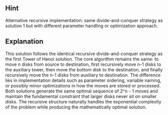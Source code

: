 ## Hint
Alternative recursive implementation: same divide-and-conquer strategy as solution 1 but with different parameter handling or optimization approach.

## Explanation
This solution follows the identical recursive divide-and-conquer strategy as the first Tower of Hanoi solution. The core algorithm remains the same: to move n disks from source to destination, first recursively move n-1 disks to the auxiliary tower, then move the bottom disk to the destination, and finally recursively move the n-1 disks from auxiliary to destination. The difference lies in implementation details such as parameter ordering, variable naming, or possibly minor optimizations in how the moves are stored or processed. Both solutions generate the same optimal sequence of 2^n - 1 moves and maintain the fundamental constraint that larger disks never sit on smaller disks. The recursive structure naturally handles the exponential complexity of the problem while producing the mathematically optimal solution.
